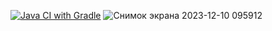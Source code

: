 [![Java CI with Gradle](https://github.com/irzh84/HW-Autotest-lesson5/actions/workflows/gradle.yml/badge.svg)](https://github.com/irzh84/HW-Autotest-lesson5/actions/workflows/gradle.yml)
![Снимок экрана 2023-12-10 095912](https://github.com/irzh84/HW-Autotest-lesson5/assets/141059359/3200748f-21c5-45e5-bb0f-32eedd56bd0b)
